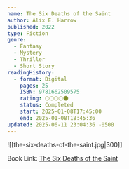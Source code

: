 ```yaml
---
name: The Six Deaths of the Saint
author: Alix E. Harrow
published: 2022
type: Fiction
genre:
  - Fantasy
  - Mystery
  - Thriller
  - Short Story
readingHistory:
  - format: Digital
    pages: 25
    ISBN: 9781662509575
    rating: 🌕🌕🌕🌕🌑
    status: Completed
    start: 2025-01-08T17:45:00
    end: 2025-01-08T18:45:36
updated: 2025-06-11 23:04:36 -0500
---
```


![[the-six-deaths-of-the-saint.jpg|300]]

Book Link: [The Six Deaths of the Saint](https://www.goodreads.com/book/show/62991463-the-six-deaths-of-the-saint)
